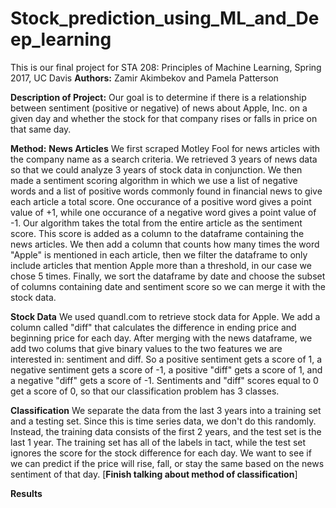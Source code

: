 # Stock_prediction_using_ML_and_Deep_learning
This is our final project for STA 208: Principles of Machine Learning, Spring 2017, UC Davis
__Authors:__ Zamir Akimbekov and Pamela Patterson

__Description of Project:__ Our goal is to determine if there is a relationship between sentiment (positive or negative) of news about Apple, Inc. on a given day and whether the stock for that company rises or falls in price on that same day. 

__Method:__ 
__News Articles__ We first scraped Motley Fool for news articles with the company name as a search criteria. We retrieved 3 years of news data so that we could analyze 3 years of stock data in conjunction. We then made a sentiment scoring algorithm in which we use a list of negative words and a list of positive words commonly found in financial news to give each article a total score. One occurance of a positive word gives a point value of +1, while one occurance of a negative word gives a point value of -1. Our algorithm takes the total from the entire article as the sentiment score. This score is added as a column to the dataframe containing the news articles. We then add a column that counts how many times the word "Apple" is mentioned in each article, then we filter the dataframe to only include articles that mention Apple more than a threshold, in our case we chose 5 times. Finally, we sort the dataframe by date and choose the subset of columns containing date and sentiment score so we can merge it with the stock data. 

__Stock Data__ We used quandl.com to retrieve stock data for Apple. We add a column called "diff" that calculates the difference in ending price and beginning price for each day. After merging with the news dataframe, we add two colums that give binary values to the two features we are interested in: sentiment and diff. So a positive sentiment gets a score of 1, a negative sentiment gets a score of -1, a positive "diff" gets a score of 1, and a negative "diff" gets a score of -1. Sentiments and "diff" scores equal to 0 get a score of 0, so that our classification problem has 3 classes. 

__Classification__ We separate the data from the last 3 years into a training set and a testing set. Since this is time series data, we don't do this randomly. Instead, the training data consists of the first 2 years, and the test set is the last 1 year. The training set has all of the labels in tact, while the test set ignores the score for the stock difference for each day. We want to see if we can predict if the price will rise, fall, or stay the same based on the news sentiment of that day. 
[__Finish talking about method of classification__]

__Results__ 

